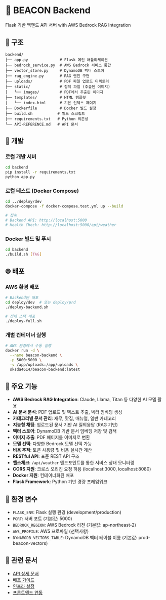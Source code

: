 # 🔧 BEACON Backend

Flask 기반 백엔드 API 서버 with AWS Bedrock RAG Integration

## 📁 구조

```
backend/
├── app.py              # Flask 메인 애플리케이션
├── bedrock_service.py  # AWS Bedrock 서비스 통합
├── vector_store.py     # DynamoDB 벡터 스토어
├── rag_engine.py       # RAG 엔진 구현
├── uploads/            # PDF 파일 업로드 디렉토리
├── static/             # 정적 파일 (추출된 이미지)
│   └── images/         # PDF에서 추출된 이미지
├── templates/          # HTML 템플릿
│   └── index.html      # 기본 인덱스 페이지
├── Dockerfile          # Docker 빌드 설정
├── build.sh           # 빌드 스크립트
├── requirements.txt   # Python 의존성
└── API-REFERENCE.md   # API 문서
```

## 🚀 개발

### 로컬 개발 서버
```bash
cd backend
pip install -r requirements.txt
python app.py
```

### 로컬 테스트 (Docker Compose)
```bash
cd ../deploy/dev
docker-compose -f docker-compose.test.yml up --build

# 접속
# Backend API: http://localhost:5000
# Health Check: http://localhost:5000/api/weather
```

### Docker 빌드 및 푸시
```bash
cd backend
./build.sh [TAG]
```

## 🌐 배포

### AWS 환경 배포
```bash
# Backend만 배포
cd deploy/dev  # 또는 deploy/prd
./deploy-backend.sh

# 전체 스택 배포
./deploy-full.sh
```

### 개별 컨테이너 실행
```bash
# AWS 환경에서 수동 실행
docker run -d \
  --name beacon-backend \
  -p 5000:5000 \
  -v /app/uploads:/app/uploads \
  sksda4614/beacon-backend:latest
```

## 🎯 주요 기능

- **AWS Bedrock RAG Integration**: Claude, Llama, Titan 등 다양한 AI 모델 활용
- **AI 문서 분석**: PDF 업로드 및 텍스트 추출, 벡터 임베딩 생성
- **카테고리별 문서 관리**: 재무, 맛집, 매뉴얼, 일반 카테고리
- **지능형 채팅**: 업로드된 문서 기반 AI 질의응답 (RAG 기반)
- **벡터 스토어**: DynamoDB 기반 문서 임베딩 저장 및 검색
- **이미지 추출**: PDF 페이지를 이미지로 변환
- **모델 선택**: 다양한 Bedrock 모델 선택 가능
- **비용 추적**: 토큰 사용량 및 비용 실시간 계산
- **RESTful API**: 표준 REST API 구조
- **헬스체크**: `/api/weather` 엔드포인트를 통한 서비스 상태 모니터링
- **CORS 지원**: 크로스 오리진 요청 허용 (localhost:3000, localhost:8080)
- **Docker 지원**: 컨테이너화된 배포
- **Flask Framework**: Python 기반 경량 프레임워크

## 🔧 환경 변수

- `FLASK_ENV`: Flask 실행 환경 (development/production)
- `PORT`: 서버 포트 (기본값: 5000)
- `BEDROCK_REGION`: AWS Bedrock 리전 (기본값: ap-northeast-2)
- `AWS_PROFILE`: AWS 프로파일 (선택사항)
- `DYNAMODB_VECTORS_TABLE`: DynamoDB 벡터 테이블 이름 (기본값: prod-beacon-vectors)

## 📖 관련 문서

- [API 상세 문서](./API-REFERENCE.md)
- [배포 가이드](../deploy/DEPLOYMENT-GUIDE.md)
- [인프라 설정](../infra/README.md)
- [프론트엔드 연동](../frontend/README.md)